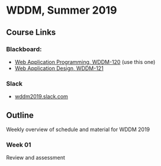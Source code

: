# WDDM, Summer 2019

## Course Links

### Blackboard:
- [Web Application Programming, WDDM-120](https://learn.humber.ca/webapps/blackboard/execute/announcement?method=search&context=course&course_id=_130334_1) (use this one)
- [Web Application Design, WDDM-121](https://learn.humber.ca/webapps/blackboard/execute/announcement?method=search&context=course&course_id=_130335_1)
### Slack
- [wddm2019.slack.com](https://wddm2019.slack.com)


## Outline
Weekly overview of schedule and material for WDDM 2019

### Week 01
Review and assessment
